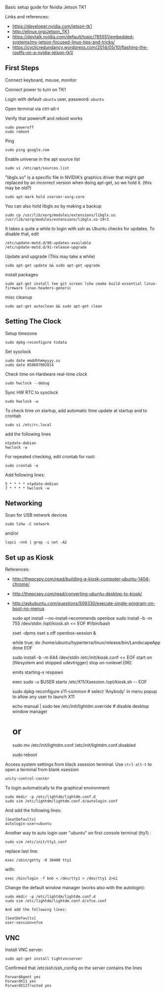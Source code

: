 Basic setup guide for Nvidia Jetson TK1

Links and references:

- https://developer.nvidia.com/jetson-tk1
- http://elinux.org/Jetson_TK1
- https://devtalk.nvidia.com/default/topic/785551/embedded-systems/my-jetson-focused-linux-tips-and-tricks/
- https://cyclicredundancy.wordpress.com/2014/05/10/flashing-the-rootfs-on-a-nvidia-jetson-tk1/


## First Steps

Connect keyboard, mouse, monitor

Connect power to turn on TK1

Login with default `ubuntu` user, password: `ubuntu`

Open terminal via ctrl-alt-t

Verify that poweroff and reboot works

    sudo poweroff
    sudo reboot

Ping

    sudo ping google.com

Enable universe in the apt source list

    sudo vi /etc/apt/sources.list

"libglx.so" is a specific file in NVIDIA's graphics driver that might get replaced by an incorrect version when doing apt-get, so we hold it. (this may be old?)
    
    sudo apt-mark hold xserver-xorg-core

You can also hold libglx.so by making a backup

    sudo cp /usr/lib/xorg/modules/extensions/libglx.so /usr/lib/xorg/modules/extensions/libglx.so-19r3

It takes a quite a while to login with ssh as Ubuntu checks for updates. To disable that, edit

    /etc/update-motd.d/90-updates-available
    /etc/update-motd.d/91-release-upgrade    

Update and upgrade (This may take a while)

    sudo apt-get update && sudo apt-get upgrade

install packages

    sudo apt-get install tee git screen lshw cmake build-essential linux-firmware linux-headers-generic

misc cleanup

    sudo apt-get autoclean && sudo apt-get clean



## Setting The Clock

Setup timezone

    sudo dpkg-reconfigure tzdata

Set sysclock

    sudo date mmddhhmmyyyy.ss
    sudo date 050607002014

Check time on Hardware real-time clock

    sudo hwclock --debug

Sync HW RTC to sysclock

    sudo hwclock -w    

To check time on startup, add automatic time update at startup and to crontab

    sudo vi /etc/rc.local
    
add the following lines

    ntpdate-debian
    hwclock -w
    
For repeated checking, edit crontab for root:

    sudo crontab -e
    
Add following lines:

    5 * * * * ntpdate-debian
    7 * * * * hwclock -w    



## Networking

Scan for USB network devices

    sudo lshw -C network

and/or

    lspci -nnk | grep -i net -A2





## Set up as Kiosk

References:

- http://thepcspy.com/read/building-a-kiosk-computer-ubuntu-1404-chrome/
- http://thepcspy.com/read/converting-ubuntu-desktop-to-kiosk/
- http://askubuntu.com/questions/509330/execute-single-program-on-boot-no-menus


    sudo apt install --no-install-recommends openbox
    sudo install -b -m 755 /dev/stdin /opt/kiosk.sh << EOF
    #!/bin/bash

    xset -dpms
    xset s off
    openbox-session &

    while true; do
        /home/ubuntu/hyperterra/linux/release/bin/LandscapeApp
    done
    EOF

    sudo install -b -m 644 /dev/stdin /etc/init/kiosk.conf << EOF
    start on (filesystem and stopped udevtrigger)
    stop on runlevel [06]

    emits starting-x
    respawn

    exec sudo -u $USER startx /etc/X11/Xsession /opt/kiosk.sh --
    EOF

    sudo dpkg-reconfigure x11-common  # select 'Anybody' in menu popup to allow any user to launch X11

    echo manual | sudo tee /etc/init/lightdm.override  # disable desktop window manager
    # or
    sudo mv /etc/init/lightdm.conf /etc/init/lightdm.conf.disabled

    sudo reboot


Access system settings from black xsession terminal. Use `ctrl-alt-t` to open a terminal from blank xsession

    unity-control-center

To login automatically to the graphical environment:

    sudo mkdir -p /etc/lightdm/lightdm.conf.d
    sudo vim /etc/lightdm/lightdm.conf.d/autologin.conf

And add the following lines:

    [SeatDefaults]
    autologin-user=ubuntu

Another way to auto login user "ubuntu" on first console terminal (tty1) :

    sudo vim /etc/init/tty1.conf

replace last line:

    exec /sbin/getty -8 38400 tty1

with:

    exec /bin/login -f bob < /dev/tty1 > /dev/tty1 2>&1    

Change the default window manager (works also with the autologin):

    sudo mkdir -p /etc/lightdm/lightdm.conf.d
    sudo vim /etc/lightdm/lightdm.conf.d/xfce.conf

    And add the following lines:

    [SeatDefaults]
    user-session=xfce



## VNC

Install VNC server:

    sudo apt-get install tightvncserver

Confirmed that /etc/ssh/ssh_config on the server contains the lines

    ForwardAgent yes
    ForwardX11 yes
    ForwardX11Trusted yes

